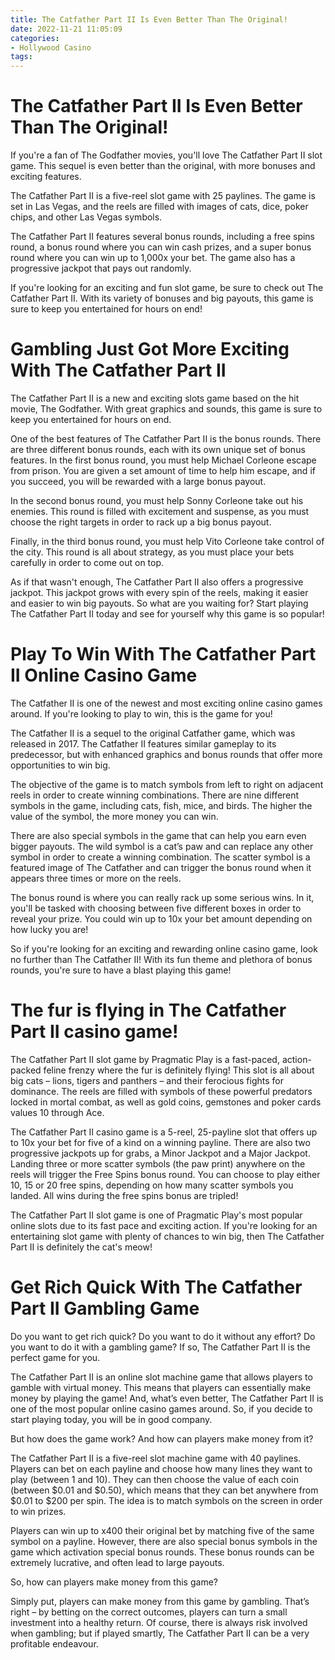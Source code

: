 ```yaml
---
title: The Catfather Part II Is Even Better Than The Original!
date: 2022-11-21 11:05:09
categories:
- Hollywood Casino
tags:
---
```



#  The Catfather Part II Is Even Better Than The Original!

If you're a fan of The Godfather movies, you'll love The Catfather Part II slot game. This sequel is even better than the original, with more bonuses and exciting features.

The Catfather Part II is a five-reel slot game with 25 paylines. The game is set in Las Vegas, and the reels are filled with images of cats, dice, poker chips, and other Las Vegas symbols.

The Catfather Part II features several bonus rounds, including a free spins round, a bonus round where you can win cash prizes, and a super bonus round where you can win up to 1,000x your bet. The game also has a progressive jackpot that pays out randomly.

If you're looking for an exciting and fun slot game, be sure to check out The Catfather Part II. With its variety of bonuses and big payouts, this game is sure to keep you entertained for hours on end!

#  Gambling Just Got More Exciting With The Catfather Part II

The Catfather Part II is a new and exciting slots game based on the hit movie, The Godfather. With great graphics and sounds, this game is sure to keep you entertained for hours on end.

One of the best features of The Catfather Part II is the bonus rounds. There are three different bonus rounds, each with its own unique set of bonus features. In the first bonus round, you must help Michael Corleone escape from prison. You are given a set amount of time to help him escape, and if you succeed, you will be rewarded with a large bonus payout.

In the second bonus round, you must help Sonny Corleone take out his enemies. This round is filled with excitement and suspense, as you must choose the right targets in order to rack up a big bonus payout.

Finally, in the third bonus round, you must help Vito Corleone take control of the city. This round is all about strategy, as you must place your bets carefully in order to come out on top.

As if that wasn't enough, The Catfather Part II also offers a progressive jackpot. This jackpot grows with every spin of the reels, making it easier and easier to win big payouts. So what are you waiting for? Start playing The Catfather Part II today and see for yourself why this game is so popular!

#  Play To Win With The Catfather Part II Online Casino Game

The Catfather II is one of the newest and most exciting online casino games around. If you're looking to play to win, this is the game for you!

The Catfather II is a sequel to the original Catfather game, which was released in 2017. The Catfather II features similar gameplay to its predecessor, but with enhanced graphics and bonus rounds that offer more opportunities to win big.

The objective of the game is to match symbols from left to right on adjacent reels in order to create winning combinations. There are nine different symbols in the game, including cats, fish, mice, and birds. The higher the value of the symbol, the more money you can win.

There are also special symbols in the game that can help you earn even bigger payouts. The wild symbol is a cat’s paw and can replace any other symbol in order to create a winning combination. The scatter symbol is a featured image of The Catfather and can trigger the bonus round when it appears three times or more on the reels.

The bonus round is where you can really rack up some serious wins. In it, you'll be tasked with choosing between five different boxes in order to reveal your prize. You could win up to 10x your bet amount depending on how lucky you are!

So if you're looking for an exciting and rewarding online casino game, look no further than The Catfather II! With its fun theme and plethora of bonus rounds, you're sure to have a blast playing this game!

#  The fur is flying in The Catfather Part II casino game!

The Catfather Part II slot game by Pragmatic Play is a fast-paced, action-packed feline frenzy where the fur is definitely flying! This slot is all about big cats – lions, tigers and panthers – and their ferocious fights for dominance. The reels are filled with symbols of these powerful predators locked in mortal combat, as well as gold coins, gemstones and poker cards values 10 through Ace.

The Catfather Part II casino game is a 5-reel, 25-payline slot that offers up to 10x your bet for five of a kind on a winning payline. There are also two progressive jackpots up for grabs, a Minor Jackpot and a Major Jackpot. Landing three or more scatter symbols (the paw print) anywhere on the reels will trigger the Free Spins bonus round. You can choose to play either 10, 15 or 20 free spins, depending on how many scatter symbols you landed. All wins during the free spins bonus are tripled!

The Catfather Part II slot game is one of Pragmatic Play's most popular online slots due to its fast pace and exciting action. If you're looking for an entertaining slot game with plenty of chances to win big, then The Catfather Part II is definitely the cat's meow!

#  Get Rich Quick With The Catfather Part II Gambling Game

Do you want to get rich quick? Do you want to do it without any effort? Do you want to do it with a gambling game? If so, The Catfather Part II is the perfect game for you.

The Catfather Part II is an online slot machine game that allows players to gamble with virtual money. This means that players can essentially make money by playing the game! And, what’s even better, The Catfather Part II is one of the most popular online casino games around. So, if you decide to start playing today, you will be in good company.

But how does the game work? And how can players make money from it?

The Catfather Part II is a five-reel slot machine game with 40 paylines. Players can bet on each payline and choose how many lines they want to play (between 1 and 10). They can then choose the value of each coin (between $0.01 and $0.50), which means that they can bet anywhere from $0.01 to $200 per spin. The idea is to match symbols on the screen in order to win prizes.

Players can win up to x400 their original bet by matching five of the same symbol on a payline. However, there are also special bonus symbols in the game which activation special bonus rounds. These bonus rounds can be extremely lucrative, and often lead to large payouts.

So, how can players make money from this game?

Simply put, players can make money from this game by gambling. That’s right – by betting on the correct outcomes, players can turn a small investment into a healthy return. Of course, there is always risk involved when gambling; but if played smartly, The Catfather Part II can be a very profitable endeavour.